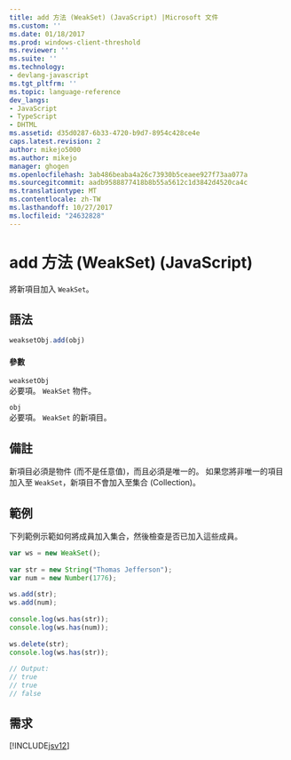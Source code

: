 ```yaml
---
title: add 方法 (WeakSet) (JavaScript) |Microsoft 文件
ms.custom: ''
ms.date: 01/18/2017
ms.prod: windows-client-threshold
ms.reviewer: ''
ms.suite: ''
ms.technology:
- devlang-javascript
ms.tgt_pltfrm: ''
ms.topic: language-reference
dev_langs:
- JavaScript
- TypeScript
- DHTML
ms.assetid: d35d0287-6b33-4720-b9d7-8954c428ce4e
caps.latest.revision: 2
author: mikejo5000
ms.author: mikejo
manager: ghogen
ms.openlocfilehash: 3ab486beaba4a26c73930b5ceaee927f73aa077a
ms.sourcegitcommit: aadb9588877418b8b55a5612c1d3842d4520ca4c
ms.translationtype: MT
ms.contentlocale: zh-TW
ms.lasthandoff: 10/27/2017
ms.locfileid: "24632828"
---
```

# <a name="add-method-weakset-javascript"></a>add 方法 (WeakSet) (JavaScript)
將新項目加入 `WeakSet`。  
  
## <a name="syntax"></a>語法  
  
```JavaScript  
weaksetObj.add(obj)  
```  
  
#### <a name="parameters"></a>參數  
 `weaksetObj`  
 必要項。 `WeakSet` 物件。  
  
 `obj`  
 必要項。 `WeakSet` 的新項目。  
  
## <a name="remarks"></a>備註  
 新項目必須是物件 (而不是任意值)，而且必須是唯一的。 如果您將非唯一的項目加入至 `WeakSet`，新項目不會加入至集合 (Collection)。  
  
## <a name="example"></a>範例  
 下列範例示範如何將成員加入集合，然後檢查是否已加入這些成員。  
  
```JavaScript  
var ws = new WeakSet();  
  
var str = new String("Thomas Jefferson");  
var num = new Number(1776);  
  
ws.add(str);  
ws.add(num);  
  
console.log(ws.has(str));  
console.log(ws.has(num));  
  
ws.delete(str);  
console.log(ws.has(str));  
  
// Output:  
// true  
// true  
// false  
```  
  
## <a name="requirements"></a>需求  
 [!INCLUDE[jsv12](../../javascript/reference/includes/jsv12-md.md)]